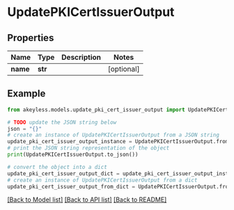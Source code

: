 # UpdatePKICertIssuerOutput


## Properties

Name | Type | Description | Notes
------------ | ------------- | ------------- | -------------
**name** | **str** |  | [optional] 

## Example

```python
from akeyless.models.update_pki_cert_issuer_output import UpdatePKICertIssuerOutput

# TODO update the JSON string below
json = "{}"
# create an instance of UpdatePKICertIssuerOutput from a JSON string
update_pki_cert_issuer_output_instance = UpdatePKICertIssuerOutput.from_json(json)
# print the JSON string representation of the object
print(UpdatePKICertIssuerOutput.to_json())

# convert the object into a dict
update_pki_cert_issuer_output_dict = update_pki_cert_issuer_output_instance.to_dict()
# create an instance of UpdatePKICertIssuerOutput from a dict
update_pki_cert_issuer_output_from_dict = UpdatePKICertIssuerOutput.from_dict(update_pki_cert_issuer_output_dict)
```
[[Back to Model list]](../README.md#documentation-for-models) [[Back to API list]](../README.md#documentation-for-api-endpoints) [[Back to README]](../README.md)


